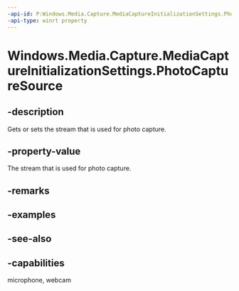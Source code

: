 ```yaml
---
-api-id: P:Windows.Media.Capture.MediaCaptureInitializationSettings.PhotoCaptureSource
-api-type: winrt property
---
```


<!-- Property syntax
public Windows.Media.Capture.PhotoCaptureSource PhotoCaptureSource { get;  set; }
-->

# Windows.Media.Capture.MediaCaptureInitializationSettings.PhotoCaptureSource

## -description
Gets or sets the stream that is used for photo capture.

## -property-value
The stream that is used for photo capture.

## -remarks

## -examples

## -see-also


## -capabilities
microphone, webcam
